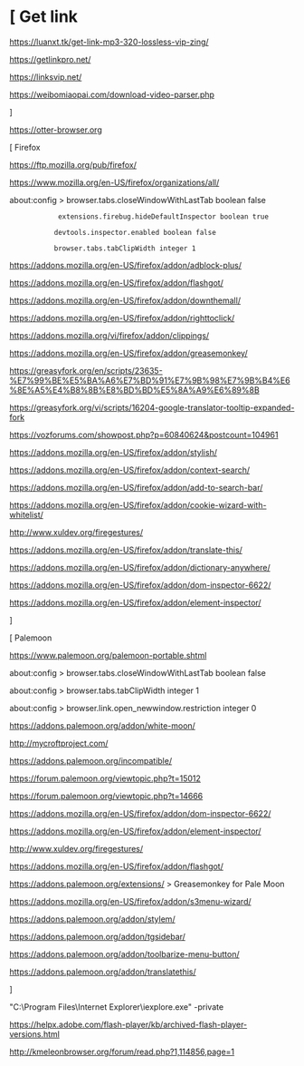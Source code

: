 # [ Get link

 https://luanxt.tk/get-link-mp3-320-lossless-vip-zing/
 
 https://getlinkpro.net/
 
 https://linksvip.net/
 
 https://weibomiaopai.com/download-video-parser.php
 
 ]

https://otter-browser.org

[ Firefox

 https://ftp.mozilla.org/pub/firefox/
 
 https://www.mozilla.org/en-US/firefox/organizations/all/
 
 about:config > browser.tabs.closeWindowWithLastTab boolean false
 
                extensions.firebug.hideDefaultInspector boolean true
                
 			   devtools.inspector.enabled boolean false
         
 			   browser.tabs.tabClipWidth integer 1
         
 https://addons.mozilla.org/en-US/firefox/addon/adblock-plus/
 
 https://addons.mozilla.org/en-US/firefox/addon/flashgot/
 
 https://addons.mozilla.org/en-US/firefox/addon/downthemall/
 
 https://addons.mozilla.org/en-US/firefox/addon/righttoclick/
 
 https://addons.mozilla.org/vi/firefox/addon/clippings/
 
 https://addons.mozilla.org/en-US/firefox/addon/greasemonkey/
 
 https://greasyfork.org/en/scripts/23635-%E7%99%BE%E5%BA%A6%E7%BD%91%E7%9B%98%E7%9B%B4%E6%8E%A5%E4%B8%8B%E8%BD%BD%E5%8A%A9%E6%89%8B
 
 https://greasyfork.org/vi/scripts/16204-google-translator-tooltip-expanded-fork
 
 https://vozforums.com/showpost.php?p=60840624&postcount=104961
 
 https://addons.mozilla.org/en-US/firefox/addon/stylish/
 
 https://addons.mozilla.org/en-US/firefox/addon/context-search/
 
 https://addons.mozilla.org/en-US/firefox/addon/add-to-search-bar/
 
 https://addons.mozilla.org/en-US/firefox/addon/cookie-wizard-with-whitelist/
 
 http://www.xuldev.org/firegestures/
 
 https://addons.mozilla.org/en-US/firefox/addon/translate-this/
 
 https://addons.mozilla.org/en-US/firefox/addon/dictionary-anywhere/
 
 https://addons.mozilla.org/en-US/firefox/addon/dom-inspector-6622/
 
 https://addons.mozilla.org/en-US/firefox/addon/element-inspector/
 
 ]
 
 [ Palemoon
 
 https://www.palemoon.org/palemoon-portable.shtml
 
 about:config > browser.tabs.closeWindowWithLastTab boolean false
 
 about:config > browser.tabs.tabClipWidth integer 1
 
 about:config > browser.link.open_newwindow.restriction integer 0
 
 https://addons.palemoon.org/addon/white-moon/
 
 http://mycroftproject.com/
 
 https://addons.palemoon.org/incompatible/
 
 https://forum.palemoon.org/viewtopic.php?t=15012
 
 https://forum.palemoon.org/viewtopic.php?t=14666
 
 https://addons.mozilla.org/en-US/firefox/addon/dom-inspector-6622/
 
 https://addons.mozilla.org/en-US/firefox/addon/element-inspector/
 
 http://www.xuldev.org/firegestures/
 
 https://addons.mozilla.org/en-US/firefox/addon/flashgot/
 
 https://addons.palemoon.org/extensions/ > Greasemonkey for Pale Moon
 
 https://addons.mozilla.org/en-US/firefox/addon/s3menu-wizard/
 
 https://addons.palemoon.org/addon/stylem/
 
 https://addons.palemoon.org/addon/tgsidebar/
 
 https://addons.palemoon.org/addon/toolbarize-menu-button/
 
 https://addons.palemoon.org/addon/translatethis/
 
 ]
 
"C:\Program Files\Internet Explorer\iexplore.exe" -private

https://helpx.adobe.com/flash-player/kb/archived-flash-player-versions.html

 http://kmeleonbrowser.org/forum/read.php?1,114856,page=1
